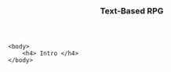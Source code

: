 <!DOCTYPE html>
<html>
<head></head>

<header>
	<h3> Text-Based RPG </h3>
</header>

	<body>
		<h4> Intro </h4>
	</body>


</html>
